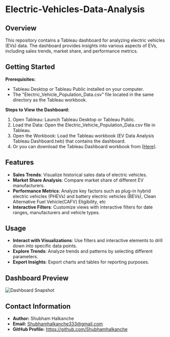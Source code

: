 # Electric-Vehicles-Data-Analysis

## Overview

This repository contains a Tableau dashboard for analyzing electric vehicles (EVs) data. The dashboard provides insights into various aspects of EVs, including sales trends, market share, and performance metrics.

## Getting Started
**Prerequisites:**
   - Tableau Desktop or Tableau Public installed on your computer.
   - The "Electric_Vehicle_Population_Data.csv" file located in the same directory as the Tableau workbook.

**Steps to View the Dashboard:**
   1. Open Tableau: Launch Tableau Desktop or Tableau Public.
   2. Load the Data: Open the Electric_Vehicle_Population_Data.csv file in Tableau.
   3. Open the Workbook: Load the Tableau workbook (EV Data Analysis Tableau Dashboard.twb) that contains the dashboard.
   4. Or you can download the Tableau Dashboard workbook from [[Here](https://github.com/Shubhamhalkanche/Electric-Vehicles-Data-Analysis/blob/main/EV%20Data%20Analysis%20Tableau%20Dashboard.twb)].
      
## Features

- **Sales Trends**: Visualize historical sales data of electric vehicles.
- **Market Share Analysis**: Compare market share of different EV manufacturers.
- **Performance Metrics**: Analyze key factors such as plug-in hybrid electric vehicles (PHEVs) and battery electric vehicles (BEVs), Clean Alternative Fuel Vehicle(CAFV) Eligibility, etc
- **Interactive Filters**: Customize views with interactive filters for date ranges, manufacturers and vehicle types.

 ## Usage
- **Interact with Visualizations**: Use filters and interactive elements to drill down into specific data points.
- **Explore Trends**: Analyze trends and patterns by selecting different parameters.
- **Export Insights**: Export charts and tables for reporting purposes.



## Dashboard Preview

![Dashboard Snapshot](https://github.com/user-attachments/assets/3ce4c633-1f87-4c75-bfd1-7607d2ae4f81)

## Contact Information
- **Author:** Shubham Halkanche
- **Email:** Shubhamhalkanche333@gmail.com
- **GitHub Profile:** https://github.com/Shubhamhalkanche

